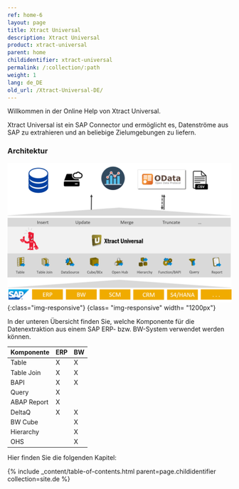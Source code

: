 ```yaml
---
ref: home-6
layout: page
title: Xtract Universal
description: Xtract Universal
product: xtract-universal
parent: home
childidentifier: xtract-universal
permalink: /:collection/:path
weight: 1
lang: de_DE
old_url: /Xtract-Universal-DE/
---
```


Willkommen in der Online Help von Xtract Universal. 

Xtract Universal ist ein SAP Connector und ermöglicht es, Datenströme aus SAP zu extrahieren und an beliebige Zielumgebungen zu liefern.

### Architektur

![XU-architecture](/img/content/xu-arch.png){:class="img-responsive"} {class= "img-responsive" width= "1200px"}

In der unteren Übersicht finden Sie, welche Komponente für die Datenextraktion aus einem SAP ERP- bzw. BW-System verwendet werden können. 

| Komponente   | ERP | BW |
|-------------|-----|----|
| Table       | X   | X  |
| Table Join  | X   | X  |
| BAPI        | X   | X  |
| Query       | X   |    |
| ABAP Report | X   |    |
| DeltaQ      | X   | X  |
| BW Cube     |     | X  |
| Hierarchy   |     | X  |
| OHS         |     | X  |

Hier finden Sie die folgenden Kapitel:

{% include _content/table-of-contents.html parent=page.childidentifier collection=site.de %}
